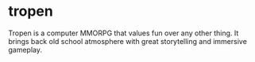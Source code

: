 tropen
======

Tropen is a computer MMORPG that values fun over any other thing. It brings back old school atmosphere with great storytelling and immersive gameplay.

